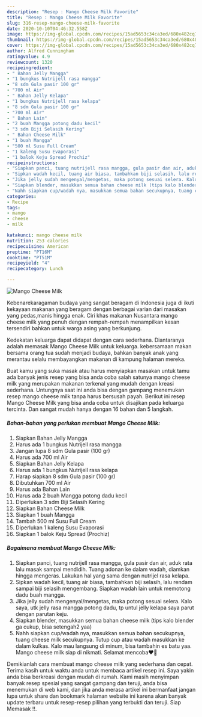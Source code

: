 ```yaml
---
description: "Resep : Mango Cheese Milk Favorite"
title: "Resep : Mango Cheese Milk Favorite"
slug: 316-resep-mango-cheese-milk-favorite
date: 2020-10-10T04:46:32.558Z
image: https://img-global.cpcdn.com/recipes/15ad5653c34ca3ed/680x482cq70/mango-cheese-milk-foto-resep-utama.jpg
thumbnail: https://img-global.cpcdn.com/recipes/15ad5653c34ca3ed/680x482cq70/mango-cheese-milk-foto-resep-utama.jpg
cover: https://img-global.cpcdn.com/recipes/15ad5653c34ca3ed/680x482cq70/mango-cheese-milk-foto-resep-utama.jpg
author: Alfred Cunningham
ratingvalue: 4.9
reviewcount: 1320
recipeingredient:
- " Bahan Jelly Mangga"
- "1 bungkus Nutrijell rasa mangga"
- "8 sdm Gula pasir 100 gr"
- "700 ml Air"
- " Bahan Jelly Kelapa"
- "1 bungkus Nutrijell rasa kelapa"
- "8 sdm Gula pasir 100 gr"
- "700 ml Air"
- " Bahan Lain"
- "2 buah Mangga potong dadu kecil"
- "3 sdm Biji Selasih Kering"
- " Bahan Cheese Milk"
- "1 buah Mangga"
- "500 ml Susu Full Cream"
- "1 kaleng Susu Evaporasi"
- "1 balok Keju Spread Prochiz"
recipeinstructions:
- "Siapkan panci, tuang nutrijell rasa mangga, gula pasir dan air, aduk rata lalu masak sampai mendidih. Tuang adonan ke dalam wadah, diamkan hingga mengeras. Lakukan hal yang sama dengan nutrijel rasa kelapa."
- "Sipkan wadah kecil, tuang air biasa, tambahkan biji selasih, lalu rendam sampai biji selasih mengembang. Siapkan wadah lain untuk memotong dadu buah mangga."
- "Jika jelly sudah mengenyal/mengetas, maka potong sesuai selera. Kalo saya, utk jelly rasa mangga potong dadu, tp untul jelly kelapa saya parut dengan parutan keju."
- "Siapkan blender, masukkan semua bahan cheese milk (tips kalo blender ga cukup, bisa setengah2 yaa)"
- "Nahh siapkan cup/wadah nya, masukkan semua bahan secukupnya, tuang cheese milk secukupnya. Tutup cup atau wadah masukkan ke dalam kulkas. Kalo mau langsung di minum, bisa tambahin es batu yaa. Mango cheese milk siap di nikmati. Selamat mencoba❤🥰"
categories:
- Recipe
tags:
- mango
- cheese
- milk

katakunci: mango cheese milk 
nutrition: 253 calories
recipecuisine: American
preptime: "PT16M"
cooktime: "PT51M"
recipeyield: "4"
recipecategory: Lunch

---
```



![Mango Cheese Milk](https://img-global.cpcdn.com/recipes/15ad5653c34ca3ed/680x482cq70/mango-cheese-milk-foto-resep-utama.jpg)

Kebenarekaragaman budaya yang sangat beragam di Indonesia juga di ikuti kekayaan makanan yang beragam dengan berbagai varian dari masakan yang pedas,manis hingga enak. Ciri khas makanan Nusantara mango cheese milk yang penuh dengan rempah-rempah menampilkan kesan tersendiri bahkan untuk warga asing yang berkunjung.




Kedekatan keluarga dapat didapat dengan cara sederhana. Diantaranya adalah memasak Mango Cheese Milk untuk keluarga. kebersamaan makan bersama orang tua sudah menjadi budaya, bahkan banyak anak yang merantau selalu membayangkan makanan di kampung halaman mereka.

Buat kamu yang suka masak atau harus menyiapkan masakan untuk tamu ada banyak jenis resep yang bisa anda coba salah satunya mango cheese milk yang merupakan makanan terkenal yang mudah dengan kreasi sederhana. Untungnya saat ini anda bisa dengan gampang menemukan resep mango cheese milk tanpa harus bersusah payah.
Berikut ini resep Mango Cheese Milk yang bisa anda coba untuk disajikan pada keluarga tercinta. Dan sangat mudah hanya dengan 16 bahan dan 5 langkah.


<!--inarticleads1-->

##### Bahan-bahan yang perlukan membuat Mango Cheese Milk:

1. Siapkan  Bahan Jelly Mangga
1. Harus ada 1 bungkus Nutrijell rasa mangga
1. Jangan lupa 8 sdm Gula pasir (100 gr)
1. Harus ada 700 ml Air
1. Siapkan  Bahan Jelly Kelapa
1. Harus ada 1 bungkus Nutrijell rasa kelapa
1. Harap siapkan 8 sdm Gula pasir (100 gr)
1. Dibutuhkan 700 ml Air
1. Harus ada  Bahan Lain
1. Harus ada 2 buah Mangga potong dadu kecil
1. Diperlukan 3 sdm Biji Selasih Kering
1. Siapkan  Bahan Cheese Milk
1. Siapkan 1 buah Mangga
1. Tambah 500 ml Susu Full Cream
1. Diperlukan 1 kaleng Susu Evaporasi
1. Siapkan 1 balok Keju Spread (Prochiz)




<!--inarticleads2-->

##### Bagaimana membuat  Mango Cheese Milk:

1. Siapkan panci, tuang nutrijell rasa mangga, gula pasir dan air, aduk rata lalu masak sampai mendidih. Tuang adonan ke dalam wadah, diamkan hingga mengeras. Lakukan hal yang sama dengan nutrijel rasa kelapa.
1. Sipkan wadah kecil, tuang air biasa, tambahkan biji selasih, lalu rendam sampai biji selasih mengembang. Siapkan wadah lain untuk memotong dadu buah mangga.
1. Jika jelly sudah mengenyal/mengetas, maka potong sesuai selera. Kalo saya, utk jelly rasa mangga potong dadu, tp untul jelly kelapa saya parut dengan parutan keju.
1. Siapkan blender, masukkan semua bahan cheese milk (tips kalo blender ga cukup, bisa setengah2 yaa)
1. Nahh siapkan cup/wadah nya, masukkan semua bahan secukupnya, tuang cheese milk secukupnya. Tutup cup atau wadah masukkan ke dalam kulkas. Kalo mau langsung di minum, bisa tambahin es batu yaa. Mango cheese milk siap di nikmati. Selamat mencoba❤🥰




Demikianlah cara membuat mango cheese milk yang sederhana dan cepat. Terima kasih untuk waktu anda untuk membaca artikel resep ini. Saya yakin anda bisa berkreasi dengan mudah di rumah. Kami masih menyimpan banyak resep spesial yang sangat gampang dan teruji, anda bisa menemukan di web kami, dan jika anda merasa artikel ini bermanfaat jangan lupa untuk share dan bookmark halaman website ini karena akan banyak update terbaru untuk resep-resep pilihan yang terbukti dan teruji. Siap Memasak !!. 
